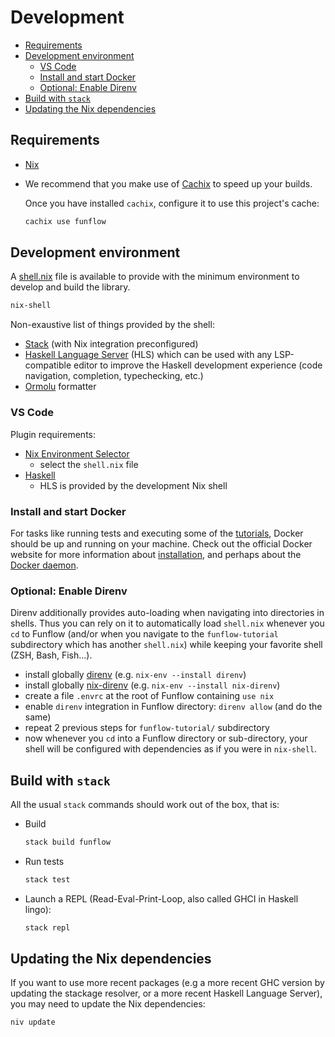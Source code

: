 # Development

<!-- toc -->

- [Requirements](#requirements)
- [Development environment](#development-environment)
    - [VS Code](#vs-code)
    - [Install and start Docker](#install-and-start-docker)
    - [Optional: Enable Direnv](#optional-enable-direnv)
- [Build with `stack`](#build-with-stack)
- [Updating the Nix dependencies](#updating-the-nix-dependencies)

<!-- tocstop -->

## Requirements

- [Nix](https://nixos.org/nix/)
- We recommend that you make use of [Cachix](https://cachix.org/) to speed up your builds.

  Once you have installed `cachix`, configure it to use this project's cache:

  ```bash
  cachix use funflow
  ```

## Development environment

A [shell.nix](../shell.nix) file is available to provide with the minimum environment to develop and build the library.

```bash
nix-shell
```

Non-exaustive list of things provided by the shell:
* [Stack](https://docs.haskellstack.org/en/stable/README/) (with Nix integration preconfigured)
* [Haskell Language Server](https://github.com/haskell/haskell-language-server) (HLS) which can be used with any LSP-compatible editor to improve the Haskell development experience (code navigation, completion, typechecking, etc.)
* [Ormolu](https://hackage.haskell.org/package/ormolu) formatter

### VS Code

Plugin requirements:

- [Nix Environment Selector](https://marketplace.visualstudio.com/items?itemName=arrterian.nix-env-selector)
  - select the `shell.nix` file
- [Haskell](https://marketplace.visualstudio.com/items?itemName=haskell.haskell)
  - HLS is provided by the development Nix shell

### Install and start Docker
For tasks like running tests and executing some of the [tutorials](../funflow-tutorial), Docker should be up and running on your machine. Check out the official Docker website for more information about [installation](https://docs.docker.com/engine/install/), and perhaps about the [Docker daemon](https://docs.docker.com/config/daemon/).

### Optional: Enable Direnv
Direnv additionally provides auto-loading when navigating into directories in shells. Thus you can rely on it to automatically load `shell.nix` whenever you `cd` to Funflow (and/or when you navigate to the `funflow-tutorial` subdirectory which has another `shell.nix`) while keeping your favorite shell (ZSH, Bash, Fish...).

* install globally [direnv](https://direnv.net/) (e.g. `nix-env --install direnv`)
* install globally [nix-direnv](https://github.com/nix-community/nix-direnv)  (e.g. `nix-env --install nix-direnv`)
* create a file `.envrc` at the root of Funflow containing `use nix`
* enable `direnv` integration in Funflow directory: `direnv allow` (and do the same)
* repeat 2 previous steps for `funflow-tutorial/` subdirectory
* now whenever you `cd` into a Funflow directory or sub-directory, your shell will be configured with dependencies as if you were in `nix-shell`.

## Build with `stack`

All the usual `stack` commands should work out of the box, that is:

* Build
  ```bash
  stack build funflow
  ```
* Run tests
  ```bash
  stack test
  ```
* Launch a REPL (Read-Eval-Print-Loop, also called GHCI in Haskell lingo):
  ```bash
  stack repl
  ```

## Updating the Nix dependencies

If you want to use more recent packages (e.g a more recent GHC version by updating the stackage resolver, or a more recent Haskell Language Server), you may need to update the Nix dependencies:

```bash
niv update
```
